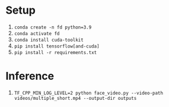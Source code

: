 # Setup

1. `conda create -n fd python=3.9`
2. `conda activate fd`
3. `conda install cuda-toolkit`
4. `pip install tensorflow[and-cuda]`
5. `pip install -r requirements.txt`

# Inference

1. `TF_CPP_MIN_LOG_LEVEL=2 python face_video.py --video-path videos/multiple_short.mp4 --output-dir outputs`

